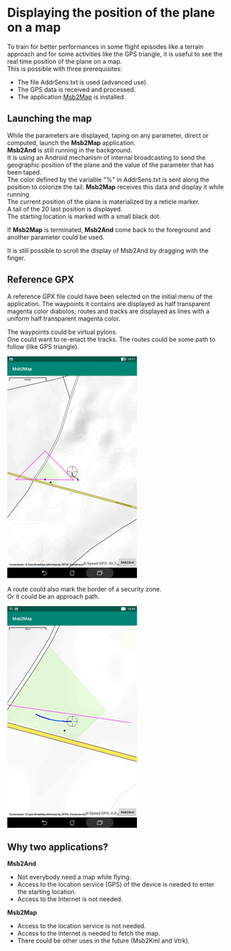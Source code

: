 # Displaying the position of the plane on a map

To train for better performances in some flight episodes like a
terrain approach and for some activities like the GPS triangle,
it is useful to see the real time position of the plane on a map.  
This is possible with three prerequisites:

+ The file AddrSens.txt is used (advanced use).
+ The GPS data is received and processed.
+ The application [Msb2Map](https://github.com/msb2kml/Msb2Map)
 is installed.

## Launching the map

While the parameters are displayed, taping on any parameter,
direct or computed, launch the **Msb2Map** application.  
**Msb2And** is still running in the background.  
It is using an Android mechanism of internal broadcasting to
send the geographic position of the plane and the value of the
parameter that has been taped.  
The color defined by the variable "%" in AddrSens.txt is
sent along the position to colorize the tail.
**Msb2Map** receives this data and display it while running.  
The current position of the plane is materialized by a reticle marker.  
A tail of the 20 last position is displayed.  
The starting location is marked with a small black dot.

If **Msb2Map** is terminated, **Msb2And** come back to the foreground
and another parameter could be used.

It is still possible to scroll the display of Msb2And by dragging
with the finger.

## Reference GPX

A reference GPX file could have been selected on the initial menu
of the application. 
The waypoints it contains are displayed as half transparent magenta
color diabolos; routes and tracks are displayed as lines
with a uniform half transparent magenta color.  

The waypoints could be virtual pylons.  
One could want to re-enact the tracks.
The routes could be some path to follow (like GPS triangle).

![Triangle](Screenshots/Triangle.jpg)

A route could also mark the border of a security zone.  
Or it could be an approach path.

![Landing](Screenshots/Landing.jpg)

## Why two applications?

**Msb2And**

+ Not everybody need a map while flying.
+ Access to the location service (GPS) of the device is needed
 to enter the starting location.
+ Access to the Internet is not needed.

**Msb2Map**

+ Access to the location service is not needed.
+ Access to the Internet is needed to fetch the map.
+ There could be other uses in the future (Msb2Kml and Vtrk).  

